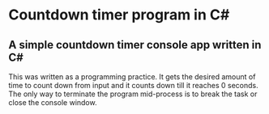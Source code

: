 # Countdown timer program in C#

## A simple countdown timer console app written in C#

This was written as a programming practice. It gets the desired amount of time to count down from input and it counts down till it reaches 0 seconds. The only way to terminate the program mid-process is to break the task or close the console window.
